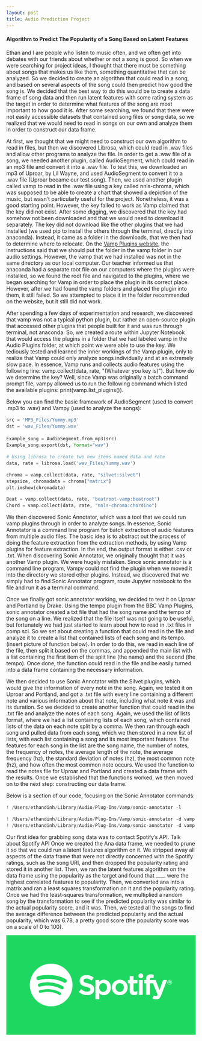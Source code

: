 ```yaml
---
layout: post
title: Audio Prediction Project
---
```

#### Algorithm to Predict The Popularity of a Song Based on Latent Features

Ethan and I are people who listen to music often, and we often get into debates with our friends about whether or not a song is good. So when we were searching for project ideas, I thought that there must be something about songs that makes us like them, something quantitative that can be analyzed. So we decided to create an algorithm that could read in a song, and based on several aspects of the song could then predict how good the song is. We decided that the best way to do this would be to create a data frame of song data and then run latent features with some rating system as the target in order to determine what features of the song are most important to how good it is. After some searching, we found that there were not easily accessible datasets that contained song files or song data, so we realized that we would need to read in songs on our own and analyze them in order to construct our data frame.

At first, we thought that we might need to construct our own algorithm to read in files, but then we discovered Librosa, which could read in .wav files and allow other programs to analyze the file. In order to get a .wav file of a song, we needed another plugin, called AudioSegment, which could read in an mp3 file and convert it into a .wav file. To test this, we downloaded an mp3 of Uproar, by Lil Wayne, and used AudioSegment to convert it to a .wav file (Uproar became our test song). Then, we used another plugin called vamp to read in the .wav file using a key called nnls-chroma, which was supposed to be able to create a chart that showed a depiction of the music, but wasn’t particularly useful for the project. Nonetheless, it was a good starting point. However, the key failed to work as Vamp claimed that the key did not exist. After some digging, we discovered that the key had somehow not been downloaded and that we would need to download it separately. The key did not download like the other plugins that we had installed (we used pip to install the others through the terminal, directly into anaconda). Instead, it came as a folder in the downloads, that we then had to determine where to relocate. On the [Vamp Plugins website](https://www.vamp-plugins.org/), the instructions said that we should put the folder in the vamp folder in our audio settings. However, the vamp that we had installed was not in the same directory as our local computer. Our teacher informed us that anaconda had a separate root file on our computers where the plugins were installed, so we found the root file and navigated to the plugins, where we began searching for Vamp in order to place the plugin in its correct place. However, after we had found the vamp folders and placed the plugin into them, it still failed. So we attempted to place it in the folder recommended on the website, but it still did not work. 

After spending a few days of experimentation and research, we discovered that vamp was not a typical python plugin, but rather an open-source plugin that accessed other plugins that people built for it and was run through terminal, not anaconda. So, we created a route within Jupyter Notebook that would access the plugins in a folder that we had labeled vamp in the Audio Plugins folder, at which point we were able to use the key. We tediously tested and learned the inner workings of the Vamp plugin, only to realize that Vamp could only analyze songs individually and at an extremely slow pace. In essence, Vamp runs and collects audio features using the following line: vamp.collect(data, rate, "(Whatever you key is)"). But how do we determine the key? Well, since Vamp was originally a batch command prompt file, vampy allowed us to run the following command which listed the available plugins: print(vamp.list_plugins()).

Below you can find the basic framework of AudioSegment (used to convert .mp3 to .wav) and Vampy (used to analyze the songs):

```python
src = 'MP3_Files/Yummy.mp3'
dst = 'wav_Files/Yummy.wav'

Example_song = AudioSegment.from_mp3(src)
Example_song.export(dst, format="wav")
```

```python
# Using librosa to create two new items named data and rate
data, rate = librosa.load('wav_Files/Yummy.wav')
```

```python
chroma = vamp.collect(data, rate, "silvet:silvet")
stepsize, chromadata = chroma["matrix"]
plt.imshow(chromadata)
```


```python
Beat = vamp.collect(data, rate, "beatroot-vamp:beatroot")
Chord = vamp.collect(data, rate, "nnls-chroma:chordino")
```

We then discovered Sonic Annotator, which was a tool that we could run vamp plugins through in order to analyze songs. In essence, Sonic Annotator is a command line program for batch extraction of audio features from multiple audio files. The basic idea is to abstract out the process of doing the feature extraction from the extraction methods, by using Vamp plugins for feature extraction. In the end, the output format is either .csv or .txt. When discovering Sonic Annotator, we originally thought that it was another Vamp plugin. We were hugely mistaken. Since sonic annotator is a command line program, Vampy could not find the plugin when we moved it into the directory we stored other plugins. Instead, we discovered that we simply had to find Sonic Annotator program, route Jupyter notebook to the file and run it as a terminal command.

Once we finally got sonic annotator working, we decided to test it on Uproar and Portland by Drake. Using the tempo plugin from the BBC Vamp Plugins, sonic annotator created a txt file that had the song name and the tempo of the song on a line. We realized that the file itself was not going to be useful, but fortunately we had just started to learn about how to read in .txt files in comp sci. So we set about creating a function that could read in the file and analyze it to create a list that contained lists of each song and its tempo. (insert picture of function below). In order to do this, we read in each line of the file, then split it based on the commas, and appended the main list with a list containing the first item of the split line (the name) and the second (the tempo). Once done, the function could read in the file and be easily turned into a data frame containing the necessary information.

We then decided to use Sonic Annotator with the Silvet plugins, which would give the information of every note in the song. Again, we tested it on Uproar and Portland, and got a .txt file with every line containing a different note and various information about that note, including what note it was and its duration. So we decided to create another function that could read in the .txt file and analyze the notes of each song. Again, we used the list of lists format, where we had a list containing lists of each song, which contained lists of the data on each note split by a comma. We then ran through each song and pulled data from each song, which we then stored in a new list of lists, with each list containing a song and its most important features. The features for each song in the list are the song name, the number of notes, the frequency of notes, the average length of the note, the average frequency (hz), the standard deviation of notes (hz), the most common note (hz), and how often the most common note occurs. We used the function to read the notes file for Uproar and Portland and created a data frame with the results. Once we established that the functions worked, we then moved on to the next step: constructing our data frame.

Below is a section of our code, focusing on the Sonic Annotator commands:

```python
! /Users/ethandinh/Library/Audio/Plug-Ins/Vamp/sonic-annotator -l
```

```python
! /Users/ethandinh/Library/Audio/Plug-Ins/Vamp/sonic-annotator -d vamp:bbc-vamp-plugins:bbc-rhythm:tempo --recursive /Users/ethandinh/Desktop/Machine\ Learning/Final_Project\ /MP3_Files -w csv --csv-stdout > Tempo
! /Users/ethandinh/Library/Audio/Plug-Ins/Vamp/sonic-annotator -d vamp:silvet:silvet:notes --recursive /Users/ethandinh/Desktop/Machine\ Learning/Final_Project\ /MP3_Files -w csv --csv-stdout > Notes
```

Our first idea for grabbing song data was to contact Spotify’s API. Talk about Spotify API
Once we created the Ana data frame, we needed to prune it so that we could run a latent features algorithm on it. We stripped away all aspects of the data frame that were not directly concerned with the Spotify ratings, such as the song URI, and then dropped the popularity rating and stored it in another list. Then, we ran the latent features algorithm on the data frame using the popularity as the target and found that ____ were the highest correlated features to popularity. Then, we converted ana into a matrix and ran a least squares transformation on it and the popularity rating. Once we had the least-squares transformation, we multiplied a random song by the transformation to see if the predicted popularity was similar to the actual popularity score, and it was. Then, we tested all the songs to find the average difference between the predicted popularity and the actual popularity, which was 6.78, a pretty good score (the popularity score was on a scale of 0 to 100).

<img src="/images/Spotify.png" width="800"/>